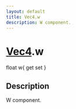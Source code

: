 ```yaml
---
layout: default
title: Vec4.w
description: W component.
---
```

# [Vec4]({{site.url}}/Pages/StereoKit/Vec4.html).w

<div class='signature' markdown='1'>
float w{ get set }
</div>

## Description
W component.

